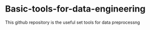 # Basic-tools-for-data-engineering
This github repository is the useful set tools for data preprocessng   
